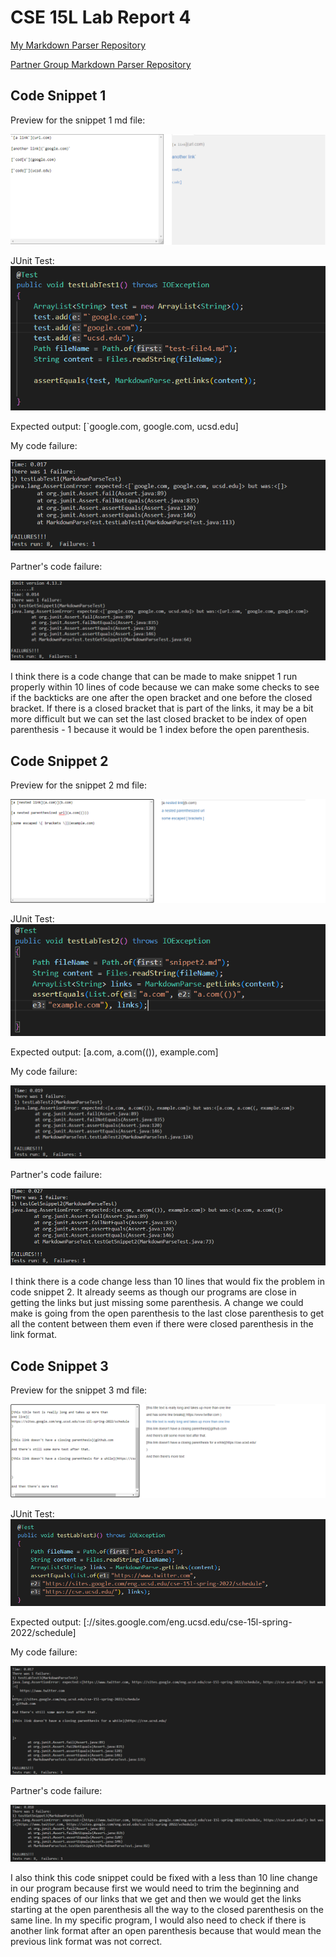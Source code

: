 # CSE 15L Lab Report 4

[My Markdown Parser Repository](https://github.com/beliang/markdown-parser)

[Partner Group Markdown Parser Repository](https://github.com/leahkuruvila/markdown-parser)

## Code Snippet 1

Preview for the snippet 1 md file: 

![Image](snipper_preview_1.png)

JUnit Test: 
![Image](snippet_1.png)

Expected output: [`google.com, google.com, ucsd.edu]

My code failure: 

![Image](my_failure_1.png)

Partner's code failure:

![Image](partner_failure_1.png)

I think there is a code change that can be made to make snippet 1 run properly within 10 lines of code because we can make some checks to see if the backticks are one after the open bracket and one before the closed bracket. If there is a closed bracket that is part of the links, it may be a bit more difficult but we can set the last closed bracket to be index of open parenthesis - 1 because it would be 1 index before the open parenthesis. 

## Code Snippet 2

Preview for the snippet 2 md file: 

![Image](snippet_preview_2.png)

JUnit Test: 
![Image](snippet_2.png)

Expected output: [a.com, a.com(()), example.com]

My code failure: 

![Image](my_failure_2.png)

Partner's code failure:

![Image](partner_failure_2.png)

I think there is a code change less than 10 lines that would fix the problem in code snippet 2. It already seems as though our programs are close in getting the links but just missing some parenthesis. A change we could make is going from the open parenthesis to the last close parenthesis to get all the content between them even if there were closed parenthesis in the link format. 

## Code Snippet 3

Preview for the snippet 3 md file: 

![Image](snippet_preview_3.png)

JUnit Test: 
![Image](snippet_3.png)

Expected output: [://sites.google.com/eng.ucsd.edu/cse-15l-spring-2022/schedule]

My code failure: 

![Image](my_failure_3.png)

Partner's code failure:

![Image](partner_failure_3.png)

I also think this code snippet could be fixed with a less than 10 line change in our program because first we would need to trim the beginning and ending spaces of our links that we get and then we would get the links starting at the open parenthesis all the way to the closed parenthesis on the same line. In my specific program, I would also need to check if there is another link format after an open parenthesis because that would mean the previous link format was not correct.
